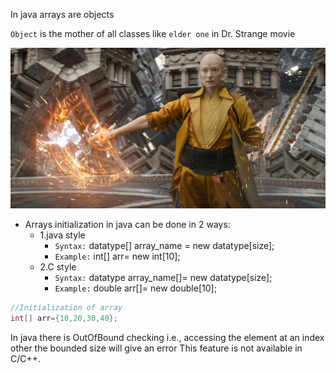 In java arrays are objects

`Object` is the mother of all classes
like `elder one` in Dr. Strange movie

![alt text](image.png)

- Arrays initialization in java can be done in 2 ways:
  - 1.java style
    - `Syntax:` datatype[] array_name = new datatype[size];
    - `Example:` int[] arr= new int[10];
  - 2.C style
    - `Syntax:` datatype array_name[]= new datatype[size];
    - `Example:` double arr[]= new double[10];

```java
//Initialization of array
int[] arr={10,20,30,40};
```

In java there is OutOfBound checking i.e., accessing the element at an index other the bounded size will give an error
This feature is not available in C/C++.
